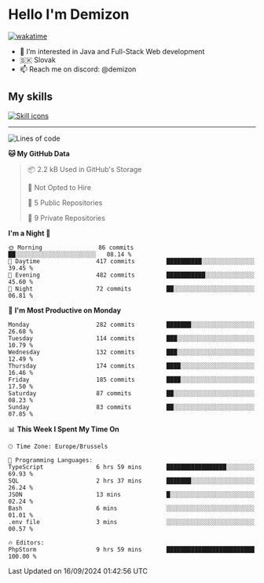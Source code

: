# Hello I'm Demizon
[![wakatime](https://wakatime.com/badge/user/6ad1949f-d6d7-44f9-9eee-c35e54cc499b.svg)](https://wakatime.com/@6ad1949f-d6d7-44f9-9eee-c35e54cc499b)
- 👀 I’m interested in Java and Full-Stack Web development
- 🇸🇰 Slovak
- 📫 Reach me on discord: @demizon

## My skills
[![Skill icons](https://skillicons.dev/icons?i=java,js,ts,html,css,react,nextjs,tailwind,supabase,py,git,docker,linux,mysql,postgres,mongo&theme=dark)](https://github.com/Demizon3433)

---

<!--START_SECTION:waka-->
![Lines of code](https://img.shields.io/badge/From%20Hello%20World%20I%27ve%20Written-301.4%20thousand%20lines%20of%20code-blue)

**🐱 My GitHub Data** 

> 📦 2.2 kB Used in GitHub's Storage 
 > 
> 🚫 Not Opted to Hire
 > 
> 📜 5 Public Repositories 
 > 
> 🔑 9 Private Repositories 
 > 
**I'm a Night 🦉** 

```text
🌞 Morning                86 commits          ██░░░░░░░░░░░░░░░░░░░░░░░   08.14 % 
🌆 Daytime                417 commits         ██████████░░░░░░░░░░░░░░░   39.45 % 
🌃 Evening                482 commits         ███████████░░░░░░░░░░░░░░   45.60 % 
🌙 Night                  72 commits          ██░░░░░░░░░░░░░░░░░░░░░░░   06.81 % 
```
📅 **I'm Most Productive on Monday** 

```text
Monday                   282 commits         ███████░░░░░░░░░░░░░░░░░░   26.68 % 
Tuesday                  114 commits         ███░░░░░░░░░░░░░░░░░░░░░░   10.79 % 
Wednesday                132 commits         ███░░░░░░░░░░░░░░░░░░░░░░   12.49 % 
Thursday                 174 commits         ████░░░░░░░░░░░░░░░░░░░░░   16.46 % 
Friday                   185 commits         ████░░░░░░░░░░░░░░░░░░░░░   17.50 % 
Saturday                 87 commits          ██░░░░░░░░░░░░░░░░░░░░░░░   08.23 % 
Sunday                   83 commits          ██░░░░░░░░░░░░░░░░░░░░░░░   07.85 % 
```


📊 **This Week I Spent My Time On** 

```text
🕑︎ Time Zone: Europe/Brussels

💬 Programming Languages: 
TypeScript               6 hrs 59 mins       █████████████████░░░░░░░░   69.93 % 
SQL                      2 hrs 37 mins       ███████░░░░░░░░░░░░░░░░░░   26.24 % 
JSON                     13 mins             █░░░░░░░░░░░░░░░░░░░░░░░░   02.24 % 
Bash                     6 mins              ░░░░░░░░░░░░░░░░░░░░░░░░░   01.01 % 
.env file                3 mins              ░░░░░░░░░░░░░░░░░░░░░░░░░   00.57 % 

🔥 Editors: 
PhpStorm                 9 hrs 59 mins       █████████████████████████   100.00 % 
```


 Last Updated on 16/09/2024 01:42:56 UTC
<!--END_SECTION:waka-->
